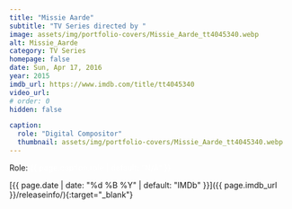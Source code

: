 ```yaml
---
title: "Missie Aarde"
subtitle: "TV Series directed by "
image: assets/img/portfolio-covers/Missie_Aarde_tt4045340.webp
alt: Missie_Aarde
category: TV Series
homepage: false
date: Sun, Apr 17, 2016
year: 2015
imdb_url: https://www.imdb.com/title/tt4045340
video_url: 
# order: 0
hidden: false

caption:
  role: "Digital Compositor"
  thumbnail: assets/img/portfolio-covers/Missie_Aarde_tt4045340.webp
---
```

Role: <span style="color:white">{{ page.caption.role | default: "N/A" }}</span>

[{{ page.date | date: "%d %B %Y" | default: "IMDb" }}]({{ page.imdb_url }}/releaseinfo/){:target="_blank"}


